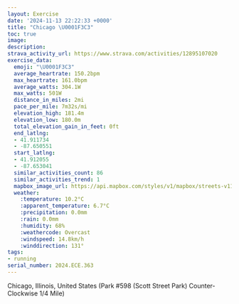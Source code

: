```yaml
---
layout: Exercise
date: '2024-11-13 22:22:33 +0000'
title: "Chicago \U0001F3C3"
toc: true
image:
description:
strava_activity_url: https://www.strava.com/activities/12895107020
exercise_data:
  emoji: "\U0001F3C3"
  average_heartrate: 150.2bpm
  max_heartrate: 161.0bpm
  average_watts: 304.1W
  max_watts: 501W
  distance_in_miles: 2mi
  pace_per_mile: 7m32s/mi
  elevation_high: 181.4m
  elevation_low: 180.0m
  total_elevation_gain_in_feet: 0ft
  end_latlng:
  - 41.911734
  - -87.650551
  start_latlng:
  - 41.912055
  - -87.653041
  similar_activities_count: 86
  similar_activities_trend: 1
  mapbox_image_url: https://api.mapbox.com/styles/v1/mapbox/streets-v11/static/path-5+787af2-1.0(i%7Bx~Fbk~uO%3Fy%40Dc%40Tc%40jBoCJS%40OGyFBI%40AV%40BQIgL%40%7DCEgBAeBFgBCa%40%40OBELC~%40%40%5EEL%40JDBP%40TA%60EB%60%40FTJRTNJ%40%60AAZGXUHW%40%5BEcDEQKSUQOGS%40gAPQJKRGV%3FPDvCDVDLNNPHJ%40dAERENMHKFMBO%3FsAEwACQKUIKKGWCa%40%3Fm%40FKDONOb%40B%60DBVFTNPVJrAGVKHGLSBQAuBCu%40CYGMSUSES%3F_AHMBQJIPGT%40rC%40XDVPXVLJ%40d%40Al%40GNGRWFW%40QG_DGWQWKGQC%7BAAWASGGGICWF%7DA%3F%5DVGLN%60E%40hQB%60BCd%40%3Fn%40BbB),pin-s-s+e5b22e(-87.65122,41.91173),pin-s-f+89ae00(-87.64909,41.91097999999998)/auto/800x800?access_token=pk.eyJ1Ijoiam9zaGJlY2ttYW4iLCJhIjoiY205eWR2aDd1MWZ6djJrbXc4a3M0bWZleiJ9.XiG9OWkNcZk2QzjJbxLB4A
  weather:
    :temperature: 10.2°C
    :apparent_temperature: 6.7°C
    :precipitation: 0.0mm
    :rain: 0.0mm
    :humidity: 68%
    :weathercode: Overcast
    :windspeed: 14.8km/h
    :winddirection: 131°
tags:
- running
serial_number: 2024.ECE.363
---
```

Chicago, Illinois, United States (Park #598 (Scott Street Park) Counter-Clockwise 1/4 Mile)

